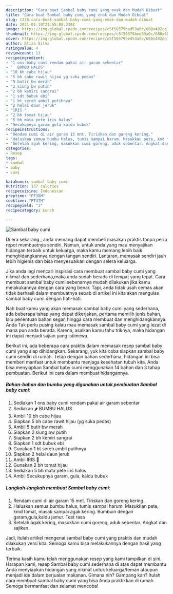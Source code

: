 ```yaml
---
description: "Cara buat Sambal baby cumi yang enak dan Mudah Dibuat"
title: "Cara buat Sambal baby cumi yang enak dan Mudah Dibuat"
slug: 1378-cara-buat-sambal-baby-cumi-yang-enak-dan-mudah-dibuat
date: 2021-01-10T21:55:08.239Z
image: https://img-global.cpcdn.com/recipes/c5f50379bed53a0c/680x482cq70/sambal-baby-cumi-foto-resep-utama.jpg
thumbnail: https://img-global.cpcdn.com/recipes/c5f50379bed53a0c/680x482cq70/sambal-baby-cumi-foto-resep-utama.jpg
cover: https://img-global.cpcdn.com/recipes/c5f50379bed53a0c/680x482cq70/sambal-baby-cumi-foto-resep-utama.jpg
author: Eliza Silva
ratingvalue: 4
reviewcount: 13
recipeingredient:
- "1 ons baby cumi rendam pakai air garam sebentar"
- "  BUMBU HALUS"
- "10 bh cabe hijau"
- "5 bh cabe rawit hijau yg suka pedas"
- "5 butir bw merah"
- "2 siung bw putih"
- "2 bh kemiri sangrai"
- "1 sdt bubuk ebi"
- "1 bt sereh ambil putihnya"
- "2 helai daun jeruk"
- "IRIS "
- "2 bh tomat hijau"
- "5 bh mata pete iris halus"
- "Secukupnya garam gula kaldu bubuk"
recipeinstructions:
- "Rendam cumi di air garam 15 mnt. Tiriskan dan goreng kering."
- "Haluskan semua bumbu halus, tumis sampai harum. Masukkan pete, kmd tomat, masak sampai agak kering. Bumbuin dengan garam,gula,kaldu jamur. Test rasa"
- "Setelah agak kering, masukkan cumi goreng, aduk sebentar. Angkat dan sajikan."
categories:
- Resep
tags:
- sambal
- baby
- cumi

katakunci: sambal baby cumi 
nutrition: 157 calories
recipecuisine: Indonesian
preptime: "PT38M"
cooktime: "PT47M"
recipeyield: "3"
recipecategory: Lunch

---
```



![Sambal baby cumi](https://img-global.cpcdn.com/recipes/c5f50379bed53a0c/680x482cq70/sambal-baby-cumi-foto-resep-utama.jpg)

Di era  sekarang , anda memang dapat membeli masakan praktis tanpa perlu repot membuatnya sendiri. Namun, untuk anda yang mau menyajikan hidangan terbaik untuk keluarga, maka kamu memang lebih baik menghidangkannya dengan tangan sendiri. Lantaran, memasak sendiri jauh lebih higienis dan bisa menyesuaikan dengan selera keluarga.

Jika anda lagi mencari inspirasi cara membuat sambal baby cumi yang nikmat dan sederhana,maka anda sudah berada di tempat yang tepat. Cara membuat sambal baby cumi  sebenarnya mudah dilakukan jika kamu melakukannya dengan cara yang benar. Tapi, anda tidak usah cemas akan tidak berhasil dalam membuatnya 
sebab di artikel ini kita akan mengulas sambal baby cumi dengan hati-hati.  



Nah buat kamu yang akan memasak sambal baby cumi yang sederhana, ada beberapa tahap yang dapat dikerjakan, pertama memilih jenis bahan, lalu penentuan bahan segar, hingga cara membuat dan menghidangkannya. Anda Tak perlu pusing kalau mau memasak sambal baby cumi yang lezat di mana pun anda berada. Karena, asalkan kamu  tahu triknya, maka hidangan ini dapat menjadi sajian yang istimewa.

Berikut ini, ada beberapa cara praktis  dalam memasak resep sambal baby cumi yang siap dihidangkan. Sekarang, yuk kita coba siapkan sambal baby cumi sendiri di rumah. Tetap dengan bahan sederhana, hidangan ini bisa memberi manfaat untuk membantu menjaga kesehatan tubuh kita. Anda bisa menyiapkan Sambal baby cumi menggunakan 14 bahan dan 3 tahap pembuatan. Berikut ini cara dalam membuat hidangannya.

<!--inarticleads1-->

##### Bahan-bahan dan bumbu yang digunakan untuk pembuatan Sambal baby cumi:

1. Sediakan 1 ons baby cumi rendam pakai air garam sebentar
1. Sediakan  🌶 BUMBU HALUS
1. Ambil 10 bh cabe hijau
1. Siapkan 5 bh cabe rawit hijau (yg suka pedas)
1. Ambil 5 butir bw merah
1. Siapkan 2 siung bw putih
1. Siapkan 2 bh kemiri sangrai
1. Siapkan 1 sdt bubuk ebi
1. Gunakan 1 bt sereh ambil putihnya
1. Siapkan 2 helai daun jeruk
1. Ambil IRIS 🍅
1. Gunakan 2 bh tomat hijau
1. Sediakan 5 bh mata pete iris halus
1. Ambil Secukupnya garam, gula, kaldu bubuk




<!--inarticleads2-->

##### Langkah-langkah membuat Sambal baby cumi:

1. Rendam cumi di air garam 15 mnt. Tiriskan dan goreng kering.
1. Haluskan semua bumbu halus, tumis sampai harum. Masukkan pete, kmd tomat, masak sampai agak kering. Bumbuin dengan garam,gula,kaldu jamur. Test rasa
1. Setelah agak kering, masukkan cumi goreng, aduk sebentar. Angkat dan sajikan.




Jadi, itulah artikel mengenai  sambal baby cumi  yang praktis dan mudah dilakukan versi kita. Semoga kamu bisa melakukannya dengan hasil yang terbaik. 

Terima kasih kamu telah menggunakan resep yang kami tampilkan di sini. Harapan kami, resep  Sambal baby cumi sederhana di atas dapat membantu Anda menyiapkan hidangan yang nikmat untuk keluarga/teman ataupun menjadi ide dalam berjualan makanan. Gimana nih? Gampang kan? Itulah cara membuat sambal baby cumi yang bisa Anda praktikkan di rumah. Semoga bermanfaat dan selamat mencoba!

